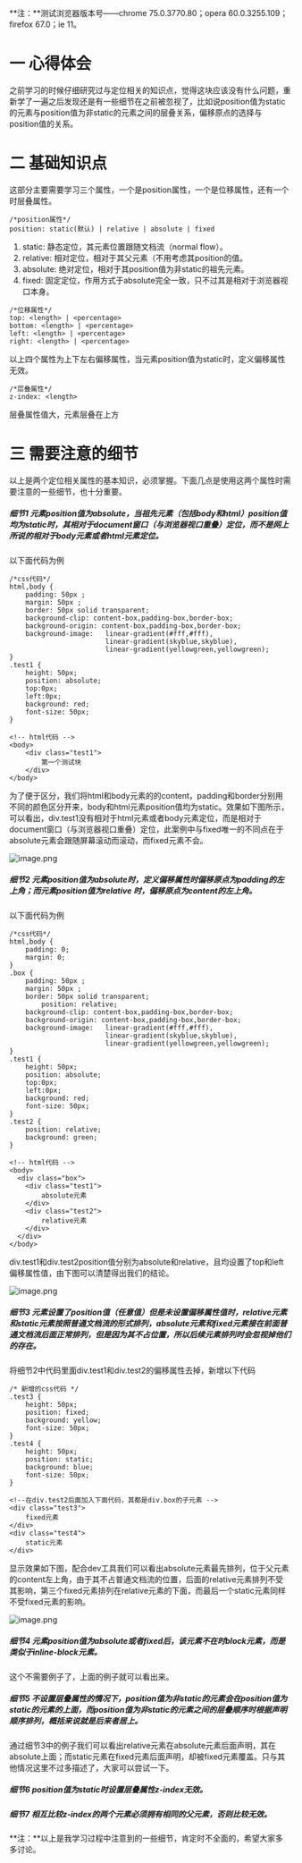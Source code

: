 **注：**测试浏览器版本号——chrome 75.0.3770.80；opera 60.0.3255.109；firefox 67.0；ie 11。
# 一 心得体会
之前学习的时候仔细研究过与定位相关的知识点，觉得这块应该没有什么问题，重新学了一遍之后发现还是有一些细节在之前被忽视了，比如说position值为static的元素与position值为非static的元素之间的层叠关系，偏移原点的选择与position值的关系。
# 二 基础知识点
这部分主要需要学习三个属性，一个是position属性，一个是位移属性，还有一个时层叠属性。
```
/*position属性*/
position: static(默认) | relative | absolute | fixed
```
1. static: 静态定位，其元素位置跟随文档流（normal flow）。
2. relative: 相对定位，相对于其父元素（不用考虑其position的值。
3. absolute: 绝对定位，相对于其position值为非static的祖先元素。
4. fixed: 固定定位，作用方式于absolute完全一致，只不过其是相对于浏览器视口本身。
```
/*位移属性*/
top: <length> | <percentage>
bottom: <length> | <percentage>
left: <length> | <percentage>
right: <length> | <percentage>
```
以上四个属性为上下左右偏移属性，当元素position值为static时，定义偏移属性无效。
```
/*层叠属性*/
z-index: <length>
```
层叠属性值大，元素层叠在上方
# 三 需要注意的细节
以上是两个定位相关属性的基本知识，必须掌握。下面几点是使用这两个属性时需要注意的一些细节，也十分重要。
##### 细节1 元素position值为absolute，当祖先元素（包括body和html）position值均为static时，其相对于document窗口（与浏览器视口重叠）定位，而不是网上所说的相对于body元素或者html元素定位。
以下面代码为例
```
/*css代码*/
html,body {
	padding: 50px ;
	margin: 50px ;
	border: 50px solid transparent;
	background-clip: content-box,padding-box,border-box;
	background-origin: content-box,padding-box,border-box;
	background-image: 	linear-gradient(#fff,#fff),
						linear-gradient(skyblue,skyblue),
						linear-gradient(yellowgreen,yellowgreen);
}
.test1 {
	height: 50px;
	position: absolute;
	top:0px;
	left:0px;
	background: red;
	font-size: 50px;
}
```
```
<!-- html代码 -->
<body>
	<div class="test1">
		第一个测试块
	</div>
</body>
```
为了便于区分，我们将html和body元素的的content，padding和border分别用不同的颜色区分开来，body和html元素position值均为static。效果如下图所示，可以看出，div.test1没有相对于html元素或者body元素定位，而是相对于document窗口（与浏览器视口重叠）定位，此案例中与fixed唯一的不同点在于absolute元素会跟随屏幕滚动而滚动，而fixed元素不会。

![image.png](https://upload-images.jianshu.io/upload_images/13112949-9c785780a2ec4ca4.png?imageMogr2/auto-orient/strip%7CimageView2/2/w/1240)

##### 细节2 元素position值为absolute时，定义偏移属性时偏移原点为padding的左上角；而元素position值为relative 时，偏移原点为content的左上角。
以下面代码为例
```
/*css代码*/
html,body {
	padding: 0;
	margin: 0;
}
.box {
	padding: 50px ;
	margin: 50px ;
	border: 50px solid transparent;
        position: relative;
	background-clip: content-box,padding-box,border-box;
	background-origin: content-box,padding-box,border-box;
	background-image: 	linear-gradient(#fff,#fff),
						linear-gradient(skyblue,skyblue),
						linear-gradient(yellowgreen,yellowgreen);
}
.test1 {
	height: 50px;
	position: absolute;
	top:0px;
	left:0px;
	background: red;
	font-size: 50px;
}
.test2 {
	position: relative;
	background: green;
}
```
```
<!-- html代码 -->
<body>
  <div class="box">
	<div class="test1">
		absolute元素
	</div>
	<div class="test2">
		relative元素
	</div>
  </div>
</body>
```
div.test1和div.test2position值分别为absolute和relative，且均设置了top和left偏移属性值，由下图可以清楚得出我们的结论。

![image.png](https://upload-images.jianshu.io/upload_images/13112949-70caa0e0d4d5cb67.png?imageMogr2/auto-orient/strip%7CimageView2/2/w/1240)
##### 细节3 元素设置了position值（任意值）但是未设置偏移属性值时，relative元素和static元素按照普通文档流的形式排列，absolute元素和fixed元素接在前面普通文档流后面正常排列，但是因为其不占位置，所以后续元素排列时会忽视掉他们的存在。
将细节2中代码里面div.test1和div.test2的偏移属性去掉，新增以下代码
```
/* 新增的css代码 */
.test3 {
	height: 50px;
	position: fixed;
	background: yellow;
	font-size: 50px;
}
.test4 {
	height: 50px;
	position: static;
	background: blue;
	font-size: 50px;
}
```
```
<!--在div.test2后面加入下面代码，其都是div.box的子元素 -->
<div class="test3">
	fixed元素
</div>
<div class="test4">
	static元素
</div>
```
显示效果如下图，配合dev工具我们可以看出absolute元素最先排列，位于父元素的content左上角，由于其不占普通文档流的位置，后面的relative元素排列不受其影响，第三个fixed元素排列在relative元素的下面，而最后一个static元素同样不受fixed元素的影响。

![image.png](https://upload-images.jianshu.io/upload_images/13112949-c79c05537466c9a1.png?imageMogr2/auto-orient/strip%7CimageView2/2/w/1240)

##### 细节4 元素position值为absolute或者fixed后，该元素不在时block元素，而是类似于inline-block元素。
这个不需要例子了，上面的例子就可以看出来。

##### 细节5 不设置层叠属性的情况下，position值为非static的元素会在position值为static的元素的上面，而position值为非static的元素之间的层叠顺序时根据声明顺序排列，概括来说就是后来者居上。
通过细节3中的例子我们可以看出relative元素在absolute元素后面声明，其在absolute上面；而static元素在fixed元素后面声明，却被fixed元素覆盖。只与其他情况这里不过多描述了，大家可以尝试一下。
##### 细节6 position值为static时设置层叠属性z-index无效。
##### 细节7 相互比较z-index的两个元素必须拥有相同的父元素，否则比较无效。

**注：**以上是我学习过程中注意到的一些细节，肯定时不全面的，希望大家多多讨论。